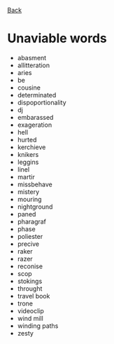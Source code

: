 [Back](../README.md)

# Unaviable words

- abasment
- allitteration
- aries
- be
- cousine
- determinated
- dispoportionality
- dj
- embarassed
- exageration
- hell
- hurted
- kerchieve
- knikers
- leggins
- linel
- martir
- missbehave
- mistery
- mouring
- nightground
- paned
- pharagraf
- phase
- poliester
- precive
- raker
- razer
- reconise
- scop
- stokings
- throught
- travel book
- trone
- videoclip
- wind mill
- winding paths
- zesty